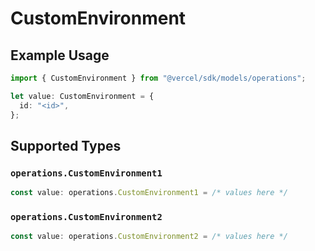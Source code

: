 # CustomEnvironment

## Example Usage

```typescript
import { CustomEnvironment } from "@vercel/sdk/models/operations";

let value: CustomEnvironment = {
  id: "<id>",
};
```

## Supported Types

### `operations.CustomEnvironment1`

```typescript
const value: operations.CustomEnvironment1 = /* values here */
```

### `operations.CustomEnvironment2`

```typescript
const value: operations.CustomEnvironment2 = /* values here */
```

